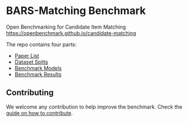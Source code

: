 # BARS-Matching Benchmark

Open Benchmarking for Candidate Item Matching https://openbenchmark.github.io/candidate-matching

The repo contains four parts:

+ [Paper List](./papers.json)
+ [Dataset Splits](./datasets)
+ [Benchmark Models](./benchmarks)
+ [Benchmark Results](./leaderboard)

## Contributing
We welcome any contribution to help improve the benchmark. Check the [guide on how to contribute](https://github.com/xue-pai/Open-Match-Benchmark/blob/master/CONTRIBUTING.md).

